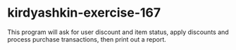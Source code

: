 # kirdyashkin-exercise-167
This program will ask for user discount and item status, apply discounts and process purchase transactions, then print out a report. 

